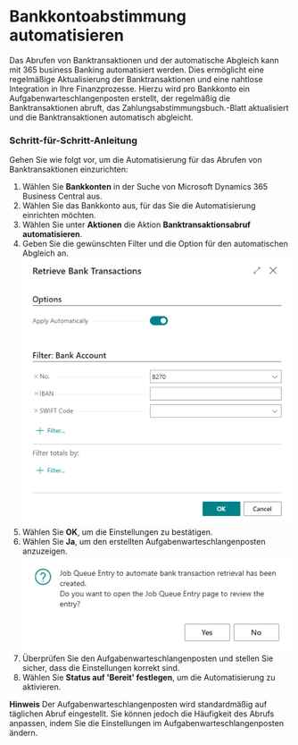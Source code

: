 # Bankkontoabstimmung automatisieren

Das Abrufen von Banktransaktionen und der automatische Abgleich kann mit 365 business Banking automatisiert werden. Dies ermöglicht eine regelmäßige Aktualisierung der Banktransaktionen und eine nahtlose Integration in Ihre Finanzprozesse. Hierzu wird pro Bankkonto ein Aufgabenwarteschlangenposten erstellt, der regelmäßig die Banktransaktionen abruft, das Zahlungsabstimmungsbuch.-Blatt aktualisiert und die Banktransaktionen automatisch abgleicht.

### Schritt-für-Schritt-Anleitung

Gehen Sie wie folgt vor, um die Automatisierung für das Abrufen von Banktransaktionen einzurichten:

1. Wählen Sie **Bankkonten** in der Suche von Microsoft Dynamics 365 Business Central aus.
2. Wählen Sie das Bankkonto aus, für das Sie die Automatisierung einrichten möchten.
3. Wählen Sie unter **Aktionen** die Aktion **Banktransaktionsabruf automatisieren**.
4. Geben Sie die gewünschten Filter und die Option für den automatischen Abgleich an.
   ![Banktransaktionsabruf automatisieren](/assets/images/365-business-banking/retrieve-bank-transactions.en-US.png)
5. Wählen Sie **OK**, um die Einstellungen zu bestätigen.
6. Wählen Sie **Ja**, um den erstellten Aufgabenwarteschlangenposten anzuzeigen.
   ![Aufgabenwarteschlangenposten anzeigen](/assets/images/365-business-banking/retrieve-bank-transactions-open-job-queue-entry.en-US.png)
7. Überprüfen Sie den Aufgabenwarteschlangenposten und stellen Sie sicher, dass die Einstellungen korrekt sind.
8. Wählen Sie **Status auf 'Bereit' festlegen**, um die Automatisierung zu aktivieren.


<div class="alert alert-info">
    <i class="fa-duotone fa-solid fa-circle-info fa-xl"></i>
    <strong>Hinweis</strong>
    Der Aufgabenwarteschlangenposten wird standardmäßig auf täglichen Abruf eingestellt. Sie können jedoch die Häufigkeit des Abrufs anpassen, indem Sie die Einstellungen im Aufgabenwarteschlangenposten ändern.
</div>
